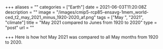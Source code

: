 +++
aliases = ""
categories = ["Earth"]
date = 2021-06-03T11:20:08Z
description = ""
image = "/images/cmip5-rcp85-ensavg-1mem_world-ced_t2_may_2021_minus_1920-2020_af.png"
tags = ["May ", "2021", "climate"]
title = "May 2021 compared to Junes from 1920 to 2020"
type = "post"
url = ""

+++
Here is how hot May 2021 was compared to all May months from 1920 to 2020.